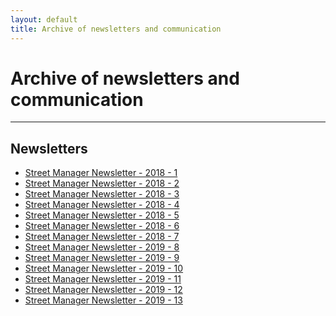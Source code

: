 ```yaml
---
layout: default
title: Archive of newsletters and communication
---
```

<h1 class="govuk-heading-xl">Archive of newsletters and communication</h1>

<hr class="govuk-section-break govuk-section-break--xl govuk-section-break--visible">

<h2 id="documentation" class="govuk-heading-l">Newsletters</h2>

<ul class="govuk-list govuk-list--bullet">
  <li>
    <a class="govuk-link" href="{{ site.baseurl }}/assets/files/archive/180702_Street%20Manager%20Newsletter%201.pdf">
      Street Manager Newsletter - 2018 - 1
    </a>
  </li>
  <li>
    <a class="govuk-link" href="{{ site.baseurl }}/assets/files/archive/180724_Street%20Manager%20Newsletter%202.pdf">
      Street Manager Newsletter - 2018 - 2
    </a>
  </li>
  <li>
    <a class="govuk-link" href="{{ site.baseurl }}/assets/files/archive/180823_Street%20Manager%20Newsletter%203.pdf">
      Street Manager Newsletter - 2018 - 3
    </a>
  </li>
  <li>
    <a class="govuk-link" href="{{ site.baseurl }}/assets/files/archive/180911_Street%20Manager%20Newsletter%204.pdf">
      Street Manager Newsletter - 2018 - 4
    </a>
  </li>
  <li>
    <a class="govuk-link" href="{{ site.baseurl }}/assets/files/archive/180927_Street%20Manager%20Newsletter%205.pdf">
      Street Manager Newsletter - 2018 - 5
    </a>
  </li>
  <li>
    <a class="govuk-link" href="{{ site.baseurl }}/assets/files/archive/181018_Street%20Manager%20Newsletter%206.pdf">
      Street Manager Newsletter - 2018 - 6
    </a>
  </li>
  <li>
    <a class="govuk-link" href="{{ site.baseurl }}/assets/files/archive/181207_Street%20Manager%20Newsletter%207.pdf">
      Street Manager Newsletter - 2018 - 7
    </a>
  </li>
  <li>
    <a class="govuk-link" href="{{ site.baseurl }}/assets/files/archive/190117_Street%20Manager%20Newsletter%208.pdf">
      Street Manager Newsletter - 2019 - 8
    </a>
  </li>
  <li>
    <a class="govuk-link" href="{{ site.baseurl }}/assets/files/archive/190319_Street%20Manager%20Newsletter%209.pdf">
      Street Manager Newsletter - 2019 - 9
    </a>
  </li>
  <li>
    <a class="govuk-link" href="{{ site.baseurl }}/assets/files/archive/190501_Street%20Manager%20Newsletter%2010.docx">
      Street Manager Newsletter - 2019 - 10
    </a>
  </li>
   <li>
    <a class="govuk-link" href="{{ site.baseurl }}/assets/files/archive/190610_Street%20Manager%20Newsletter%2011.pdf">
      Street Manager Newsletter - 2019 - 11
    </a>
  </li>
   <li>
    <a class="govuk-link" href="{{ site.baseurl }}/assets/files/archive/Street%20Manager%20Newsletter%2012.pdf">
      Street Manager Newsletter - 2019 - 12
    </a>
  </li>
   <li>
    <a class="govuk-link" href="{{ site.baseurl }}/assets/files/archive/Street%20Manager%20Newsletter%2013.pdf">
      Street Manager Newsletter - 2019 - 13
    </a>
  </li>
</ul>
